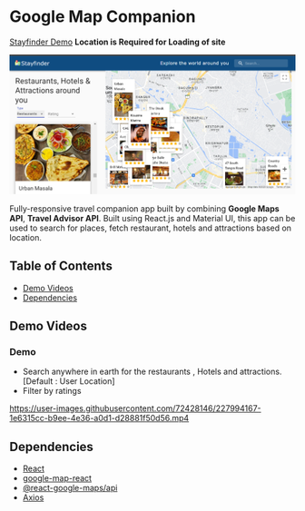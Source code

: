 # Google Map Companion
[Stayfinder Demo](https://stayfinder-explore.netlify.app/)
**Location is Required for Loading of site**

![](assets/Front.png)

Fully-responsive travel companion app built by combining **Google Maps API**, **Travel Advisor API**. Built using React.js and Material UI, this app can be used to search for places, fetch restaurant, hotels and attractions based on location.

## Table of Contents
- [Demo Videos](#demo-videos)
- [Dependencies](#dependencies)


## Demo Videos

### Demo
- Search anywhere in earth for the restaurants , Hotels and attractions. [Default : User Location]
- Filter by ratings


https://user-images.githubusercontent.com/72428146/227994167-1e6315cc-b9ee-4e36-a0d1-d28881f50d56.mp4






## Dependencies
- [React](https://reactjs.org/)
- [google-map-react](https://github.com/google-map-react/google-map-react)
- [@react-google-maps/api](https://react-google-maps-api-docs.netlify.app/)
- [Axios](https://axios-http.com/docs/intro)
